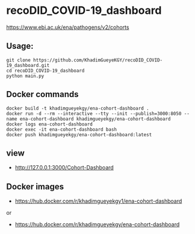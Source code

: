 # recoDID_COVID-19_dashboard


https://www.ebi.ac.uk/ena/pathogens/v2/cohorts

## Usage: 
```
git clone https://github.com/KhadimGueyeKGY/recoDID_COVID-19_dashboard.git
cd recoDID_COVID-19_dashboard
python main.py
```

## Docker commands 

```
docker build -t khadimgueyekgy/ena-cohort-dashboard .
docker run -d --rm --interactive --tty --init --publish=3000:8050 --name ena-cohort-dashboard khadimgueyekgy/ena-cohort-dashboard
docker logs ena-cohort-dashboard
docker exec -it ena-cohort-dashboard bash
docker push khadimgueyekgy/ena-cohort-dashboard:latest
```

## view

  * http://127.0.0.1:3000/Cohort-Dashboard 

## Docker images 

  * https://hub.docker.com/r/khadimgueyekgy1/ena-cohort-dashboard

or
  * https://hub.docker.com/r/khadimgueyekgy/ena-cohort-dashboard
  


